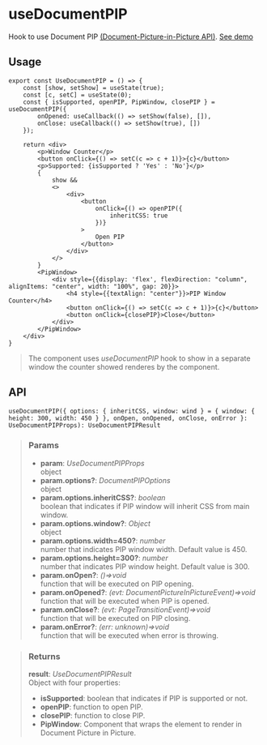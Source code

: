 # useDocumentPIP
Hook to use Document PIP [(Document-Picture-in-Picture API)](https://developer.mozilla.org/en-US/docs/Web/API/Document_Picture-in-Picture_API). [See demo](https://react-tools.ndria.dev/#/hooks/api-dom/useDocumentPIP)

## Usage

```tsx
export const UseDocumentPIP = () => {
	const [show, setShow] = useState(true);
	const [c, setC] = useState(0);
	const { isSupported, openPIP, PipWindow, closePIP } = useDocumentPIP({
		onOpened: useCallback(() => setShow(false), []),
		onClose: useCallback(() => setShow(true), [])
	});

	return <div>
		<p>Window Counter</p>
		<button onClick={() => setC(c => c + 1)}>{c}</button>
		<p>Supported: {isSupported ? 'Yes' : 'No'}</p>
		{
			show &&
			<>
				<div>
					<button
						onClick={() => openPIP({
							inheritCSS: true
						})}
					>
						Open PIP
					</button>
				</div>
			</>
		}
		<PipWindow>
			<div style={{display: 'flex', flexDirection: "column", alignItems: "center", width: "100%", gap: 20}}>
				<h4 style={{textAlign: "center"}}>PIP Window Counter</h4>
				<button onClick={() => setC(c => c + 1)}>{c}</button>
				<button onClick={closePIP}>Close</button>
			</div>
		</PipWindow>
	</div>
}
```

> The component uses _useDocumentPIP_ hook to show in a separate window the counter showed renderes by the component.


## API

```tsx
useDocumentPIP({ options: { inheritCSS, window: wind } = { window: { height: 300, width: 450 } }, onOpen, onOpened, onClose, onError }: UseDocumentPIPProps): UseDocumentPIPResult
```


> ### Params
>
> - __param__: _UseDocumentPIPProps_  
object
> - __param.options?__: _DocumentPIPOptions_  
object
> - __param.options.inheritCSS?__: _boolean_  
boolean that indicates if PIP window will inherit CSS from main window.
> - __param.options.window?__: _Object_  
object
> - __param.options.width=450?__: _number_  
number that indicates PIP window width. Default value is 450.
> - __param.options.height=300?__: _number_  
number that indicates PIP window height. Default value is 300.
> - __param.onOpen?__: _()=>void_  
function that will be executed on PIP opening.
> - __param.onOpened?__: _(evt: DocumentPictureInPictureEvent)=>void_  
function that will be executed when PIP is opened.
> - __param.onClose?__: _(evt: PageTransitionEvent)=>void_  
function that will be executed on PIP closing.
> - __param.onError?__: _(err: unknown)=>void_  
function that will be executed when error is throwing.
>



> ### Returns
>
> __result__:  _UseDocumentPIPResult_  
> Object with four properties:
> - __isSupported__: boolean that indicates if PIP is supported or not.
> - __openPIP__: function to open PIP.
> - __closePIP__: function to close PIP.
> - __PipWindow__: Component that wraps the element to render in Document Picture in Picture.
>